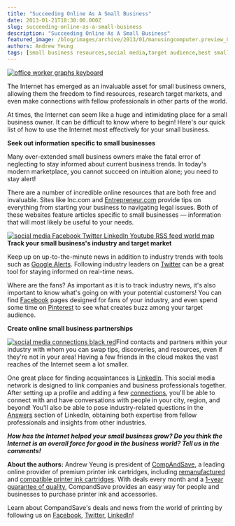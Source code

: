 ```yaml
---
title: "Succeeding Online As A Small Business"
date: 2013-01-21T18:30:00.000Z
slug: succeeding-online-as-a-small-business
description: "Succeeding Online As A Small Business"
featured_image: /blog/images/archive/2013/01/manusingcomputer.preview_COLOURBOX2263148.jpeg
authors: Andrew Yeung
tags: [small business resources,social media,target audience,best small business resources,Internet,free small business resources]
---
```


[![office worker graphs keyboard](/blog/images/man-using-computer.jpeg "office worker graphs keyboard")](/blog/images/man-using-computer.jpeg)

The Internet has emerged as an invaluable asset for small business owners, allowing them the freedom to find resources, research target markets, and even make connections with fellow professionals in other parts of the world.

At times, the Internet can seem like a huge and intimidating place for a small business owner. It can be difficult to know where to begin! Here's our quick list of how to use the Internet most effectively for your small business. 

**Seek out information specific to small businesses**

Many over-extended small business owners make the fatal error of neglecting to stay informed about current business trends. In today's modern marketplace, you cannot succeed on intuition alone; you need to stay alert!

There are a number of incredible online resources that are both free and invaluable. Sites like Inc.com and [Entrepreneur.com](https://www.entrepreneur.com/) provide tips on everything from starting your business to navigating legal issues. Both of these websites feature articles specific to small businesses — information that will most likely be useful to your needs.

[![social media Facebook Twitter LinkedIn Youtube RSS feed world map](/blog/images/social-media-world.jpeg "social media Facebook Twitter LinkedIn Youtube RSS feed world map")](/blog/images/social-media-world.jpeg)**Track your small business's industry and target market**

Keep up on up-to-the-minute news in addition to industry trends with tools such as [Google Alerts](https://www.google.com/alerts). Following industry leaders on [Twitter](https://twitter.com/) can be a great tool for staying informed on real-time news.

Where are the fans? As important as it is to track industry news, it's also important to know what's going on with your potential customers! You can find [Facebook](https://www.facebook.com/) pages designed for fans of your industry, and even spend some time on [Pinterest](https://www.pinterest.com/) to see what creates buzz among your target audience.

**Create online small business partnerships**

[![social media connections black red](/blog/images/black-social-media-network.jpeg "social media connections black red")](/blog/images/black-social-media-network.jpeg)Find contacts and partners within your industry with whom you can swap tips, discoveries, and resources, even if they're not in your area! Having a few friends in the cloud makes the vast reaches of the Internet seem a lot smaller.

One great place for finding acquaintances is [LinkedIn](https://www.linkedin.com/). This social media network is designed to link companies and business professionals together. After setting up a profile and adding a few [connections](https://help.linkedin.com/app/answers/detail/a%5Fid/118), you'll be able to connect with and have conversations with people in your city, region, and beyond! You'll also be able to pose industry-related questions in the [Answers](https://www.linkedin.com/answers) section of LinkedIn, obtaining both expertise from fellow professionals and insights from other industries.

**_How has the Internet helped your small business grow? Do you think the Internet is an overall force for good in the business world? Tell us in the comments!_**

**About the authors:** Andrew Yeung is president of [CompAndSave](https://www.compandsave.com/), a leading online provider of premium printer ink cartridges, including [remanufactured](https://www.compandsave.com/help) and [compatible printer ink cartridges](https://www.compandsave.com/help). With deals every month and a [1-year guarantee of quality](https://www.compandsave.com/help), CompandSave provides an easy way for people and businesses to purchase printer ink and accessories.

Learn about CompandSave's deals and news from the world of printing by following us on [Facebook](https://www.facebook.com/compandsave.ink), [Twitter](https://twitter.com/compandsave), [LinkedIn](https://www.linkedin.com)!